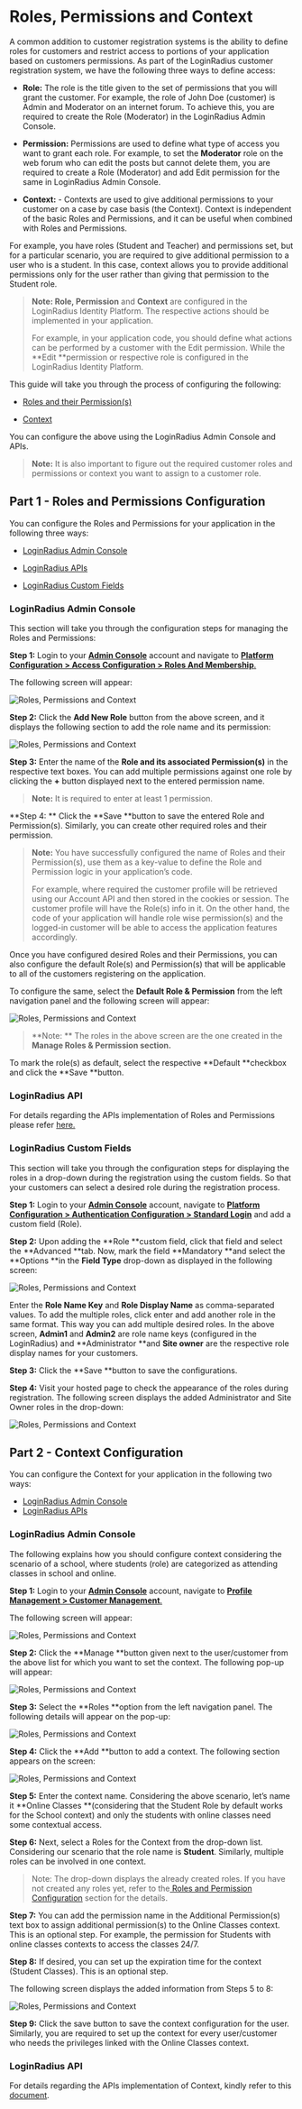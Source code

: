 
# Roles, Permissions and Context

A common addition to customer registration systems is the ability to define roles for customers and restrict access to portions of your application based on customers permissions. As part of the LoginRadius customer registration system, we have the following three ways to define access:    

- **Role:** The role is the title given to the set of permissions that you will grant the customer. For example, the role of John Doe (customer) is Admin and Moderator on an internet forum. To achieve this, you are required to create the Role (Moderator) in the LoginRadius Admin Console.

- **Permission:** Permissions are used to define what type of access you want to grant each role. For example, to set the **Moderator** role on the web forum who can edit the posts but cannot delete them, you are required to create a Role (Moderator) and add Edit permission for the same in LoginRadius Admin Console.

- **Context:** -   Contexts are used to give additional permissions to your customer on a case by case basis (the Context). Context is independent of the basic Roles and Permissions, and it can be useful when combined with Roles and Permissions.

For example, you have roles (Student and Teacher) and permissions set, but for a particular scenario, you are required to give additional permission to a user who is a student. In this case, context allows you to provide additional permissions only for the user rather than giving that permission to the Student role.


> **Note: Role, Permission** and **Context** are configured in the LoginRadius Identity Platform. The respective actions should be implemented in your application.
>
> For example, in your application code, you should define what actions can be performed by a customer with the Edit permission. While the **Edit **permission or respective role is configured in the LoginRadius Identity Platform.

This guide will take you through the process of configuring the following:

- [Roles and their Permission(s)](#part-1---roles-and-permissions-configuration)

- [Context](#part-2---context-configuration)

You can configure the above using the LoginRadius Admin Console and APIs.

> **Note:** It is also important to figure out the required customer roles and permissions or context you want to assign to a customer role.

## Part 1 - Roles and Permissions Configuration  

You can configure the Roles and Permissions for your application in the following three ways:

- [LoginRadius Admin Console](#loginradius-admin-console-1)

- [LoginRadius APIs](#loginradius-api)

- [LoginRadius Custom Fields](#loginradius-custom-fields)

### LoginRadius Admin Console

This section will take you through the configuration steps for managing the Roles and Permissions:

**Step 1:** Login to your [**Admin Console**](https://adminconsole.loginradius.com/) account and navigate to [**Platform Configuration > Access Configuration > Roles And Membership**.](https://adminconsole.loginradius.com/platform-configuration/access-configuration/roles-and-membership/manage-roles-permissions)

The following screen will appear:

![Roles, Permissions and Context](https://apidocs.lrcontent.com/images/rpc1_217005e7f504f63d201.95688594.png "Roles, Permissions and Context")

**Step 2:** Click the **Add New Role** button from the above screen, and it displays the following section to add the role name and its permission:

![Roles, Permissions and Context](https://apidocs.lrcontent.com/images/rpc2_271725e7f510816a9b7.08391364.png "Roles, Permissions and Context")

**Step 3:** Enter the name of the **Role **and its associated** Permission(s)** in the respective text boxes. You can add multiple permissions against one role by clicking the **+** button displayed next to the entered permission name.

> **Note:** It is required to enter at least 1 permission.

**Step 4: ** Click the **Save **button to save the entered Role and Permission(s). Similarly, you can create other required roles and their permission.

>**Note:** You have successfully configured the name of Roles and their Permission(s), use them as a key-value to define the Role and Permission logic in your application’s code.
>
> For example, where required the customer profile will be retrieved using our Account API and then stored in the cookies or session. The customer profile will have the Role(s) info in it. On the other hand, the code of your application will handle role wise permission(s) and the logged-in customer will be able to access the application features accordingly.

Once you have configured desired Roles and their Permissions, you can also configure the default Role(s) and Permission(s) that will be applicable to all of the customers registering on the application. 

To configure the same, select the **Default Role & Permission** from the left navigation panel and the following screen will appear:

![Roles, Permissions and Context](https://apidocs.lrcontent.com/images/rp1_90505e85045650cd89.90661248.png "Roles, Permissions and Context")

> **Note: ** The roles in the above screen are the one created in the **Manage Roles & Permission section.**

To mark the role(s) as default, select the respective **Default **checkbox and click the **Save **button.

### LoginRadius API

For details regarding the APIs implementation of Roles and Permissions please refer [here.](https://www.loginradius.com/docs/api/v2/customer-identity-api/roles-management/overview/#loginradiusapiusageforrolesandpermissions5)


### LoginRadius Custom Fields

This section will take you through the configuration steps for displaying the roles in a drop-down during the registration using the custom fields. So that your customers can select a desired role during the registration process.

**Step 1:** Login to your [**Admin Console**](https://adminconsole.loginradius.com/) account, navigate to [**Platform Configuration > Authentication Configuration > Standard Login**](https://adminconsole.loginradius.com/platform-configuration/authentication-configuration/standard-login/data-schema) and add a custom field (Role).

**Step 2:** Upon adding the **Role **custom field, click that field and select the **Advanced **tab. Now, mark the field **Mandatory **and select the **Options **in the **Field Type** drop-down as displayed in the following screen:

![Roles, Permissions and Context](https://apidocs.lrcontent.com/images/rpc4_103185e7f55fb4d30f4.59200668.png "Roles, Permissions and Context")

Enter the **Role Name Key** and **Role Display Name** as comma-separated values. To add the multiple roles, click enter and add another role in the same format. This way you can add multiple desired roles.
In the above screen, **Admin1** and **Admin2** are role name keys (configured in the LoginRadius) and **Administrator **and **Site owner** are the respective role display names for your customers.

**Step 3:** Click the **Save **button to save the configurations.

**Step 4:** Visit your hosted page to check the appearance of the roles during registration. The following screen displays the added Administrator and Site Owner roles in the drop-down:

![Roles, Permissions and Context](https://apidocs.lrcontent.com/images/rpc5_141265e7f56a9205bc8.54345594.png "Roles, Permissions and Context")
  

## Part 2 - Context Configuration

You can configure the Context for your application in the following two ways:

- [LoginRadius Admin Console](#loginradius-admin-console-1)
- [LoginRadius APIs](#loginradius-api-1)

### LoginRadius Admin Console

The following explains how you should configure context considering the scenario of a school, where students (role) are categorized as attending classes in school and online.

**Step 1:** Login to your [**Admin Console**](https://adminconsole.loginradius.com/) account, navigate to [**Profile Management > Customer Management**.](https://adminconsole.loginradius.com/profile-management/customer-management/search-customers)

The following screen will appear:

![Roles, Permissions and Context](https://apidocs.lrcontent.com/images/rpc6_253185e7f580a192e04.25951689.png "Roles, Permissions and Context")

**Step 2:** Click the **Manage **button given next to the user/customer from the above list for which you want to set the context. The following pop-up will appear:

![Roles, Permissions and Context](https://apidocs.lrcontent.com/images/rpc7_66885e7f588c7d9425.97192040.png "Roles, Permissions and Context")

**Step 3:** Select the **Roles **option from the left navigation panel. The following details will appear on the pop-up:

![Roles, Permissions and Context](https://apidocs.lrcontent.com/images/rpc8_151025e7f58f4236777.12816880.png "Roles, Permissions and Context")

**Step 4:** Click the **Add **button to add a context. The following section appears on the screen:

![Roles, Permissions and Context](https://apidocs.lrcontent.com/images/rpc9_255245e7f592c18ad55.19503011.png "Roles, Permissions and Context")
 

**Step 5:** Enter the context name. Considering the above scenario, let’s name it **Online Classes **(considering that the Student Role by default works for the School context) and only the students with online classes need some contextual access.  

**Step 6:** Next, select a Roles for the Context from the drop-down list. Considering our scenario that the role name is **Student**. Similarly, multiple roles can be involved in one context.

> Note: The drop-down displays the already created roles. If you have not created any roles yet, refer to the[ Roles and Permission Configuration](#loginradius-admin-console-1) section for the details.

**Step 7:** You can add the permission name in the Additional Permission(s) text box to assign additional permission(s) to the Online Classes context. This is an optional step. For example, the permission for Students with online classes contexts to access the classes 24/7.

**Step 8:** If desired, you can set up the expiration time for the context (Student Classes). This is an optional step.

The following screen displays the added information from Steps 5 to 8:


![Roles, Permissions and Context](https://apidocs.lrcontent.com/images/rpc10_273485e7f5a4847e2d0.34179477.png "Roles, Permissions and Context")

**Step 9:** Click the save button to save the context configuration for the user. Similarly, you are required to set up the context for every user/customer who needs the privileges linked with the Online Classes context.

### LoginRadius API  

For details regarding the APIs implementation of Context, kindly refer to this [document](https://www.loginradius.com/docs/api/v2/customer-identity-api/roles-management/overview/#loginradiusapiusageforcontext6).